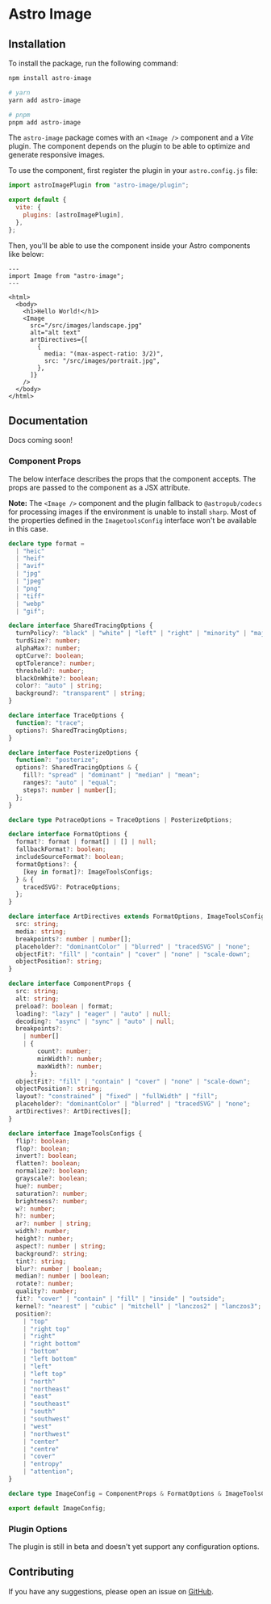 # Astro Image

## Installation

To install the package, run the following command:

```bash
npm install astro-image

# yarn
yarn add astro-image

# pnpm
pnpm add astro-image
```

The `astro-image` package comes with an `<Image />` component and a _Vite_ plugin. The component depends on the plugin to be able to optimize and generate responsive images.

To use the component, first register the plugin in your `astro.config.js` file:

```js
import astroImagePlugin from "astro-image/plugin";

export default {
  vite: {
    plugins: [astroImagePlugin],
  },
};
```

Then, you'll be able to use the component inside your Astro components like below:

```astro
---
import Image from "astro-image";
---

<html>
  <body>
    <h1>Hello World!</h1>
    <Image
      src="/src/images/landscape.jpg"
      alt="alt text"
      artDirectives={[
        {
          media: "(max-aspect-ratio: 3/2)",
          src: "/src/images/portrait.jpg",
        },
      ]}
    />
  </body>
</html>
```

## Documentation

Docs coming soon!

### Component Props

The below interface describes the props that the component accepts. The props are passed to the component as a JSX attribute.

**Note:** The `<Image />` component and the plugin fallback to `@astropub/codecs` for processing images if the environment is unable to install `sharp`. Most of the properties defined in the `ImagetoolsConfig` interface won't be available in this case.

```ts
declare type format =
  | "heic"
  | "heif"
  | "avif"
  | "jpg"
  | "jpeg"
  | "png"
  | "tiff"
  | "webp"
  | "gif";

declare interface SharedTracingOptions {
  turnPolicy?: "black" | "white" | "left" | "right" | "minority" | "majority";
  turdSize?: number;
  alphaMax?: number;
  optCurve?: boolean;
  optTolerance?: number;
  threshold?: number;
  blackOnWhite?: boolean;
  color?: "auto" | string;
  background?: "transparent" | string;
}

declare interface TraceOptions {
  function?: "trace";
  options?: SharedTracingOptions;
}

declare interface PosterizeOptions {
  function?: "posterize";
  options?: SharedTracingOptions & {
    fill?: "spread" | "dominant" | "median" | "mean";
    ranges?: "auto" | "equal";
    steps?: number | number[];
  };
}

declare type PotraceOptions = TraceOptions | PosterizeOptions;

declare interface FormatOptions {
  format?: format | format[] | [] | null;
  fallbackFormat?: boolean;
  includeSourceFormat?: boolean;
  formatOptions?: {
    [key in format]?: ImageToolsConfigs;
  } & {
    tracedSVG?: PotraceOptions;
  };
}

declare interface ArtDirectives extends FormatOptions, ImageToolsConfigs {
  src: string;
  media: string;
  breakpoints?: number | number[];
  placeholder?: "dominantColor" | "blurred" | "tracedSVG" | "none";
  objectFit?: "fill" | "contain" | "cover" | "none" | "scale-down";
  objectPosition?: string;
}

declare interface ComponentProps {
  src: string;
  alt: string;
  preload?: boolean | format;
  loading?: "lazy" | "eager" | "auto" | null;
  decoding?: "async" | "sync" | "auto" | null;
  breakpoints?:
    | number[]
    | {
        count?: number;
        minWidth?: number;
        maxWidth?: number;
      };
  objectFit?: "fill" | "contain" | "cover" | "none" | "scale-down";
  objectPosition?: string;
  layout?: "constrained" | "fixed" | "fullWidth" | "fill";
  placeholder?: "dominantColor" | "blurred" | "tracedSVG" | "none";
  artDirectives?: ArtDirectives[];
}

declare interface ImageToolsConfigs {
  flip?: boolean;
  flop?: boolean;
  invert?: boolean;
  flatten?: boolean;
  normalize?: boolean;
  grayscale?: boolean;
  hue?: number;
  saturation?: number;
  brightness?: number;
  w?: number;
  h?: number;
  ar?: number | string;
  width?: number;
  height?: number;
  aspect?: number | string;
  background?: string;
  tint?: string;
  blur?: number | boolean;
  median?: number | boolean;
  rotate?: number;
  quality?: number;
  fit?: "cover" | "contain" | "fill" | "inside" | "outside";
  kernel?: "nearest" | "cubic" | "mitchell" | "lanczos2" | "lanczos3";
  position?:
    | "top"
    | "right top"
    | "right"
    | "right bottom"
    | "bottom"
    | "left bottom"
    | "left"
    | "left top"
    | "north"
    | "northeast"
    | "east"
    | "southeast"
    | "south"
    | "southwest"
    | "west"
    | "northwest"
    | "center"
    | "centre"
    | "cover"
    | "entropy"
    | "attention";
}

declare type ImageConfig = ComponentProps & FormatOptions & ImageToolsConfigs;

export default ImageConfig;
```

### Plugin Options

The plugin is still in beta and doesn't yet support any configuration options.

## Contributing

If you have any suggestions, please open an issue on [GitHub](https://github.com/RafidMuhymin/astro-image).
